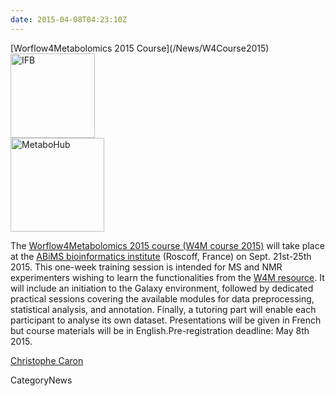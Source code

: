 ```yaml
---
date: 2015-04-08T04:23:10Z
---
```

<div class='newsItemHeader'>[Worflow4Metabolomics 2015 Course](/News/W4Course2015)</div>

<div class='right'>
<a href='http://workflow4metabolomics.org/training/W4Mcourse2015'><img src='/Images/Logos/IFBSmallTransLogo.png' alt='IFB' width="135" /></a><br />
<a href='http://workflow4metabolomics.org/training/W4Mcourse2015'><img src='/Images/Logos/MetaboHubLogo.jpg' alt='MetaboHub' width="150" /></a>
</div>

The [Worflow4Metabolomics 2015 course (W4M course 2015)](http://workflow4metabolomics.org/training/W4Mcourse2015) will take place at the [ABiMS bioinformatics institute](http://abims.sb-roscoff.fr/) (Roscoff, France) on Sept. 21st-25th 2015. This one-week training session is intended for MS and NMR experimenters wishing to learn the functionalities from the [W4M resource](http://workflow4metabolomics.org/). It will include an initiation to the Galaxy environment, followed by dedicated practical sessions covering the available modules for data preprocessing, statistical analysis, and annotation. Finally, a tutoring part will enable each participant to analyse its own dataset. Presentations will be given in French but course materials will be in English.Pre-registration deadline: May 8th 2015.

[Christophe Caron](https://fr.linkedin.com/pub/christophe-caron/48/a88/8)


CategoryNews
